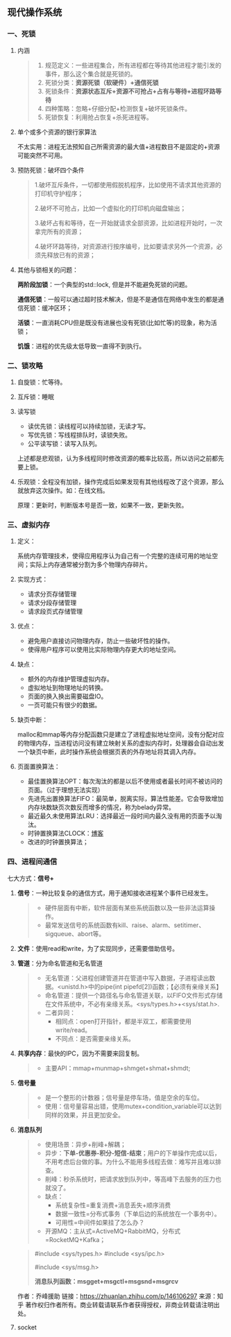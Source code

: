## 现代操作系统

### 一、死锁

1. 内涵

   > 1. 规范定义：一些进程集合，所有进程都在等待其他进程才能引发的事件，那么这个集合就是死锁的。
   > 2. 死锁分类：**资源死锁（软硬件）+通信死锁**
   > 3. 死锁条件：**资源状态互斥+资源不可抢占+占有与等待+进程环路等待**
   > 4. 四种策略：忽略+仔细分配+检测恢复+破坏死锁条件。
   > 5. 死锁恢复：利用抢占恢复+杀死进程等。

2. 单个或多个资源的银行家算法

   不太实用：进程无法预知自己所需资源的最大值+进程数目不是固定的+资源可能突然不可用。

3. 预防死锁：破坏四个条件

   > 1.破坏互斥条件，一切都使用假脱机程序，比如使用不请求其他资源的打印机守护程序；
   >
   > 2.破坏不可抢占，比如一个虚拟化的打印机向磁盘输出；
   >
   > 3.破坏占有和等待，在一开始就请求全部资源，比如进程开始时，一次拿完所有的资源；
   >
   > 4.破坏环路等待，对资源进行按序编号，比如要请求另外一个资源，必须先释放已有的资源；

4. 其他与锁相关的问题：

   **两阶段加锁**：一个典型的std::lock, 但是并不能避免死锁的问题。

   **通信死锁**：一般可以通过超时技术解决，但是不是通信在网络中发生的都是通信死锁：缓冲区环；

   **活锁**：一直消耗CPU但是既没有进展也没有死锁(比如忙等)的现象，称为活锁；

   **饥饿**：进程的优先级太低导致一直得不到执行。

### 二、锁攻略

1. 自旋锁：忙等待。

2. 互斥锁：睡眠

3. 读写锁

   - 读优先锁：读线程可以持续加锁，无读才写。
   - 写优先锁：写线程排队时，读锁失败。
   - 公平读写锁：读写入队列。

   上述都是悲观锁，认为多线程同时修改资源的概率比较高，所以访问之前都先要上锁。

4. 乐观锁：全程没有加锁，操作完成后如果发现有其他线程改了这个资源，那么就放弃这次操作。如：在线文档。

   原理：更新时，判断版本号是否一致，如果不一致，更新失败。

### 三、虚拟内存

1. 定义：

   系统内存管理技术，使得应用程序认为自己有一个完整的连续可用的地址空间；实际上内存通常被分割为多个物理内存碎片。

2. 实现方式：

   - 请求分页存储管理
   - 请求分段存储管理
   - 请求段页式存储管理

3. 优点：

   - 避免用户直接访问物理内存，防止一些破坏性的操作。
   - 使得用户程序可以使用比实际物理内存更大的地址空间。

4. 缺点：

   - 额外的内存维护管理虚拟内存。
   - 虚拟地址到物理地址的转换。
   - 页面的换入换出需要磁盘IO。
   - 一页可能只有很少的数据。

5. 缺页中断：

   malloc和mmap等内存分配函数只是建立了进程虚拟地址空间，没有分配对应的物理内存，当进程访问没有建立映射关系的虚拟内存时，处理器会自动出发一个缺页中断，此时操作系统会根据页表的外存地址将其调入内存。

6. 页面置换算法：

   - 最佳置换算法OPT：每次淘汰的都是以后不使用或者最长时间不被访问的页面。（过于理想无法实现）
   - 先进先出置换算法FIFO：最简单，脱离实际，算法性能差。它会导致增加内存块数缺页次数反而增多的情况，称为belady异常。
   - 最近最久未使用算法LRU：选择最近一段时间内最久没有用的页面予以淘汰。
   - 时钟置换算法CLOCK：[博客](https://blog.csdn.net/Gu_fCSDN/article/details/103979067?utm_medium=distribute.pc_relevant.none-task-blog-baidujs_baidulandingword-1&spm=1001.2101.3001.4242)
   - 改进的时钟置换算法；



### 四、进程间通信

七大方式：**信号+**

1. **信号**：一种比较复杂的通信方式，用于通知接收进程某个事件已经发生。

   > - 硬件层面有中断，软件层面有某些系统函数以及一些非法运算操作。
   > - 最常发送信号的系统函数有kill、raise、alarm、setitimer、sigqueue、abort等。

2. **文件**：使用read和write，为了实现同步，还需要借助信号。

3. **管道**：分为命名管道和无名管道

   > - 无名管道：父进程创建管道并在管道中写入数据，子进程读出数据。<unistd.h>中的pipe(int pipefd[2])函数；【必须有亲缘关系】
   > - 命名管道：提供一个路径名与命名管道关联，以FIFO文件形式存储在文件系统中，不必有亲缘关系。<sys/types.h>+<sys/stat.h>.
   > - 二者异同：
   >   - 相同点：open打开指针，都是半双工，都需要使用write/read。
   >   - 不同点：是否需要亲缘关系。

4. **共享内存**：最快的IPC，因为不需要来回复制。

   > - 主要API：mmap+munmap+shmget+shmat+shmdt;

5. **信号量**

   > - 是一个整形的计数器；信号量是停车场，值是空余的车位。
   > - 使用：信号量容易出错，使用mutex+condition_variable可以达到同样的效果，并且更加安全。

6. **消息队列**

   > - 使用场景：异步+削峰+解耦；
   > - 异步：**下单-优惠券-积分-短信-结束**；用户的下单操作完成以后，不用考虑后台做的事。为什么不能用多线程去做：难写并且难以排查。
   > - 削峰：秒杀系统时，把请求放到队列中，等高峰下去服务的压力也就没了。
   > - 缺点：
   >   - 系统复杂性=重复消费+消息丢失+顺序消费
   >   - 数据一致性=分布式事务（下单后边的系统放在一个事务中）。
   >   - 可用性=中间件如果挂了怎么办？
   > - 开源MQ：主从式=ActiveMQ+RabbitMQ，分布式=RocketMQ+Kafka；

   > \#include <sys/types.h> #include <sys/ipc.h> 
   >
   > #include <sys/msg.h>
   >
   > **消息队列函数：msgget+msgctl+msgsnd+msgrcv**

   

   

   作者：乔峰援助
   链接：https://zhuanlan.zhihu.com/p/146106297
   来源：知乎
   著作权归作者所有。商业转载请联系作者获得授权，非商业转载请注明出处。

7. socket







   

   

   

